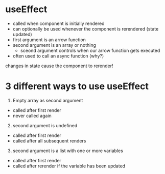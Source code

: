 # useEffect

- called when component is initially rendered
- can optionally be used whenever the component is rerendered (state updated)
- first argument is an arrow function
- second argument is an array or nothing
  - sceond argument controls when our arrow function gets executed
- often used to call an async function (why?)

changes in state cause the component to rerender!

# 3 different ways to use useEffect

1. Empty array as second argument

- called after first render
- never called again

2. second argument is undefined

- called after first render
- called after all subsequent renders

3. second argument is a list with one or more variables

- called after first render
- called after rerender if the variable has been updated
